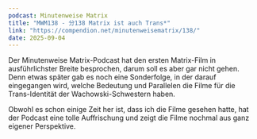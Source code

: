 ```yaml
---
podcast: Minutenweise Matrix
title: "MWM138 - 分138 Matrix ist auch Trans*"
link: "https://compendion.net/minutenweisematrix/138/"
date: 2025-09-04
---
```


Der Minutenweise Matrix-Podcast hat den ersten Matrix-Film in ausführlichster Breite besprochen, darum soll es aber gar nicht gehen. Denn etwas später gab es noch eine Sonderfolge, in der darauf eingegangen wird, welche Bedeutung und Parallelen die Filme für die Trans-Identität der Wachowski-Schwestern haben.

Obwohl es schon einige Zeit her ist, dass ich die Filme gesehen hatte, hat der Podcast eine tolle Auffrischung und zeigt die Filme nochmal aus ganz eigener Perspektive.
